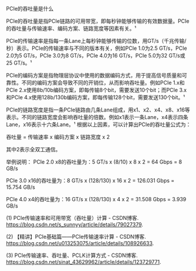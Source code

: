 PCIe的吞吐量是什么


PCIe的吞吐量是指PCIe链路的可用带宽，即每秒钟能够传输的有效数据量。PCIe的吞吐量与传输速率、编码方案、链路宽度等因素有关。¹

PCIe的传输速率是指每一条Lane上每秒钟能够传输的位数，用GT/s（千兆传输/秒）表示。PCIe的传输速率与不同的版本有关，例如PCIe 1.0为2.5 GT/s，PCIe 2.0为5 GT/s，PCIe 3.0为8 GT/s，PCIe 4.0为16 GT/s，PCIe 5.0为32 GT/s或25 GT/s。¹

PCIe的编码方案是指物理层协议中使用的数据编码方式，用于提高信号质量和可靠性。不同的编码方案会导致不同的开销位，从而影响吞吐量。例如PCIe 1.x和PCIe 2.x使用8b/10b编码方案，即每传输8个bit，需要发送10个bit；而PCIe 3.x和PCIe 4.x使用128b/130b编码方案，即每传输128个bit，需要发送130个bit。¹

PCIe的链路宽度是指一条PCIe链路由几条Lane组成，用x1、x2、x4、x8、x16等表示。不同的链路宽度会影响吞吐量的倍数。例如x1表示一条Lane，x4表示四条Lane，x16表示十六条Lane。¹
根据以上因素，可以计算出PCIe的吞吐量公式为：

吞吐量 = 传输速率 x 编码方案 x 链路宽度 x 2

其中2表示全双工通信。


举例说明：
PCIe 2.0 x8的吞吐量为：5 GT/s x (8/10) x 8 x 2 = 64 Gbps = 8 GB/s

PCIe 3.0 x16的吞吐量为：8 GT/s x (128/130) x 16 x 2 = 126.031 Gbps = 15.754 GB/s

PCIe 4.0 x4的吞吐量为：16 GT/s x (128/130) x 4 x 2 = 31.508 Gbps = 3.939 GB/s



(1) PCIe传输速率和可用带宽（吞吐量）计算 - CSDN博客. https://blog.csdn.net/s_sunnyy/article/details/79027379.

(2) 【精讲】PCIe基础篇——PCIe传输速率计算 - CSDN博客. https://blog.csdn.net/u013253075/article/details/108926633.

(3) PCIe传输速率、吞吐量、PCLK计算方式 - CSDN博客. https://blog.csdn.net/sinat_43629962/article/details/123729771.